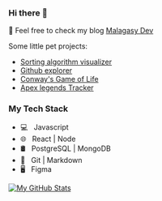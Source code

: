 ### Hi there 👋

🔭 Feel free to check my blog [Malagasy Dev](https://malagasydev.com/)

Some little pet projects:

- [Sorting algorithm visualizer](https://sorting-visualizer-peach.vercel.app/)
- [Github explorer](https://github-explorer-rho.now.sh/)
- [Conway's Game of Life](https://game-of-life-bay.vercel.app/)
- [Apex legends Tracker](https://apex-tracker-v3.herokuapp.com/)

### My Tech Stack

- 💻 &nbsp; Javascript
- 🌐 &nbsp; React | Node
- 🛢 &nbsp; PostgreSQL | MongoDB
- 🔧 &nbsp; Git | Markdown
- 🖥 &nbsp; Figma

[![My GitHub Stats](https://github-readme-stats.vercel.app/api?username=notAro14&show_icons=true)](https://github.com/notAro14)
